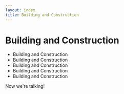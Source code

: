 ```yaml
---
layout: index
title: Building and Construction
---
```


# Building and Construction

- Building and Construction
- Building and Construction
- Building and Construction
- Building and Construction
- Building and Construction

Now we're talking!
